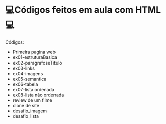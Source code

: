 # 💻Códigos feitos em aula com HTML💻

Códigos:

* Primeira pagina web
* ex01-estruturaBasica
* ex02-paragrafoseTitulo
* ex03-links
* ex04-imagens
* ex05-semantica
* ex06-tabela
* ex07-lista ordenada
* ex08-lista não ordenada
* review de um filme
* clone de site
* desafio_imagem
* desafio_lista
